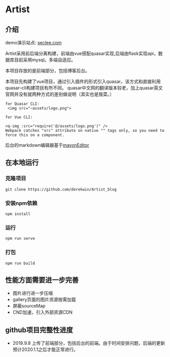 # Artist
## 介绍
demo演示站点: [seclee.com](http://www.seclee.com/)

Artist采用前后端分离构建，前端由vue搭配quasar实现,后端由flask实现api，数据库目前采用mysql。多端自适应。

本项目存放的是前端部分，包括博客后台。

本项目先构建了vue项目，通过引入插件的形式引入quasar。该方式和直接利用quasar-cli构建项目有所不同。
quasar中文网的翻译版本较老，加上quasar英文官网并没有就两种方式的差别做说明（其实也是我菜。）
```
for Quasar CLI:
 <img src="~assets/logo.png">

for Vue CLI:

<q-img :src="require('@/assets/logo.png')" />
Webpack catches "src" attribute on native "" tags only, so you need to force this on a component.
```

后台的markdown编辑器基于[mavonEditor](https://github.com/hinesboy/mavonEditor)


## 在本地运行
### 克隆项目
```
git clone https://github.com/derekwin/Artist_blog
```

### 安装npm依赖
```
npm install
```

### 运行
```
npm run serve
```

### 打包
```
npm run build
```

## 性能方面需要进一步完善
- 图片进行进一步压缩
- gallery页面的图片资源按需加载 
- 屏蔽sourceMap 
- CND加速，引入外部资源CDN

## github项目完整性进度
- 2019.9.8 上传了前端部分，包括后台的前端。由于时间安排问题，后端的更新预计2020.1.1之后才能正常进行。
